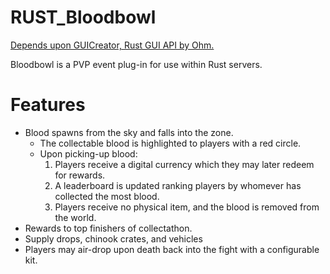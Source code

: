# RUST_Bloodbowl

[Depends upon GUICreator, Rust GUI API by Ohm.](https://github.com/kiloOhm/GUICreator)

Bloodbowl is a PVP event plug-in for use within Rust servers. 

<h1>Features</h1>

* Blood spawns from the sky and falls into the zone.
  * The collectable blood is highlighted to players with a red circle.
  * Upon picking-up blood: 
    1. Players receive a digital currency which they may later redeem for rewards. 
    2. A leaderboard is updated ranking players by whomever has collected the most blood.
    3. Players receive no physical item, and the blood is removed from the world.
* Rewards to top finishers of collectathon.
* Supply drops, chinook crates, and vehicles 
* Players may air-drop upon death back into the fight with a configurable kit.


